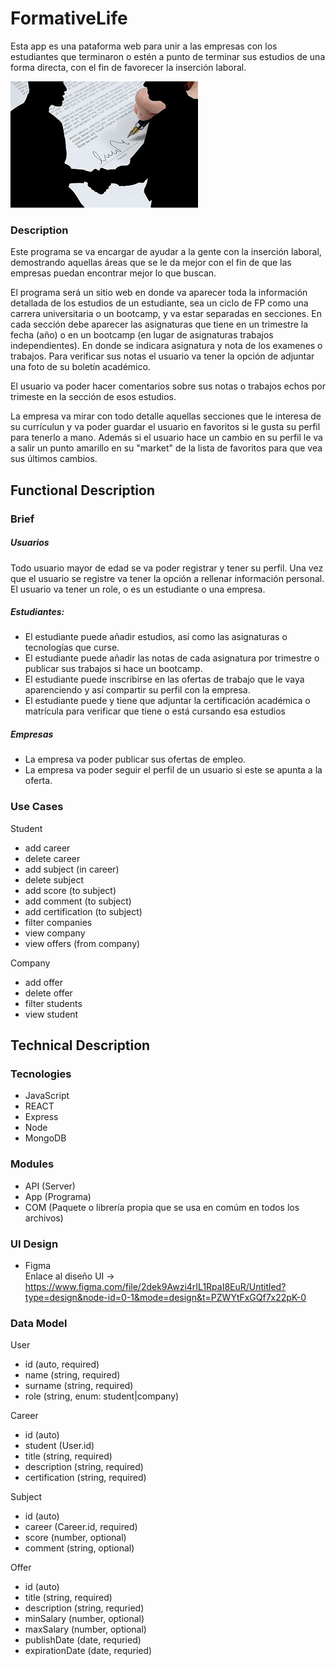 # FormativeLife

Esta app es una pataforma web para unir a las empresas con los estudiantes que terminaron o estén a punto de terminar sus estudios de una forma directa, con el fin de favorecer la inserción laboral.

![](./app.jpg)
### Description

Este programa se va encargar de ayudar a la gente con la inserción laboral, demostrando aquellas áreas que se le da mejor con el fin de que las empresas puedan encontrar mejor lo que buscan.

El programa será un sitio web en donde va aparecer toda la información detallada de los estudios de un estudiante, sea un ciclo de FP como una carrera universitaria o un bootcamp, y va estar separadas en secciones. En cada sección debe aparecer las asignaturas que tiene en un trimestre  la fecha (año) o en un bootcamp (en lugar de asignaturas trabajos independientes). En donde se indicara asignatura y nota de los examenes o trabajos.
Para verificar sus notas el usuario va tener la opción de adjuntar una foto de su boletín académico.

El usuario va poder hacer comentarios sobre sus notas o trabajos echos por trimeste en la sección de esos estudios.

La empresa va mirar con todo detalle aquellas secciones que le interesa de su currículun y va poder guardar el usuario en favoritos si le gusta su perfil para tenerlo a mano. Además si el usuario hace un cambio en su perfil le va a salir un punto amarillo en su "market" de la lista de favoritos para que vea sus últimos cambios.

## Functional Description

### Brief

##### Usuarios

Todo usuario mayor de edad se va poder registrar y tener su perfil. Una vez que el usuario se registre va tener la opción a rellenar información personal. El usuario va tener un role, o es un estudiante o una empresa.

##### Estudiantes:
- El estudiante puede añadir estudios, así como las asignaturas o tecnologías que curse.
- El estudiante puede añadir las notas de cada asignatura por trimestre o publicar sus trabajos si hace un bootcamp.
- El estudiante puede inscribirse en las ofertas de trabajo que le vaya aparenciendo y así compartir su perfil con la empresa.
- El estudiante puede y tiene que adjuntar la certificación académica o matrícula para verificar que tiene o está cursando esa estudios

##### Empresas
- La empresa va poder publicar sus ofertas de empleo.
- La empresa va poder seguir el perfil de un usuario si este se apunta a la oferta.

### Use Cases

Student
- add career
- delete career
- add subject (in career)
- delete subject
- add score (to subject)
- add comment (to subject)
- add certification (to subject)
- filter companies
- view company
- view offers (from company)

Company
- add offer
- delete offer
- filter students
- view student


## Technical Description

### Tecnologies 

- JavaScript
- REACT
- Express
- Node
- MongoDB

### Modules

- API (Server)
- App (Programa)
- COM (Paquete o librería propia que se usa en comúm en todos los archivos)

### UI Design

- Figma<br>Enlace al diseño UI -> 
<https://www.figma.com/file/2dek9Awzi4rIL1RpaI8EuR/Untitled?type=design&node-id=0-1&mode=design&t=PZWYtFxGQf7x22pK-0>

### Data Model

User
- id (auto, required)
- name (string, required)
- surname (string, required)
- role (string, enum: student|company)

Career
- id (auto)
- student (User.id)
- title (string, required)
- description (string, required)
- certification (string, required)

Subject
- id (auto)
- career (Career.id, required)
- score (number, optional)
- comment (string, optional)

Offer
- id (auto)
- title (string, required)
- description (string, requried)
- minSalary (number, optional)
- maxSalary (number, optional)
- publishDate (date, requried)
- expirationDate (date, requried)


